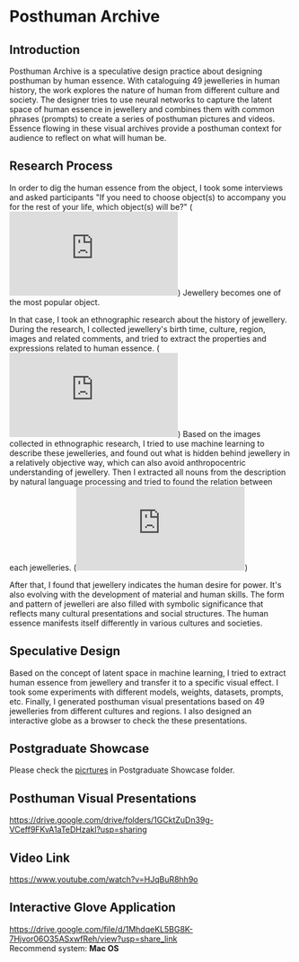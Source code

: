 # Posthuman Archive
  
## Introduction
Posthuman Archive is a speculative design practice about designing posthuman by human essence. With cataloguing 49 jewelleries in human history, the work explores the nature of human from different culture and society. The designer tries to use neural networks to capture the latent space of human essence in jewellery and combines them with common phrases (prompts) to create a series of posthuman pictures and videos. Essence flowing in these visual archives provide a posthuman context for audience to reflect on what will human be.

## Research Process
In order to dig the human essence from the object, I took some interviews and asked participants "If you need to choose object(s) to accompany you for the rest of your life, which object(s) will be?" (![The Result of Interviews](https://github.com/HarryWuuuuu/Creative-Making-MSc-Advanced-Project/blob/main/Research%20Process/Interview%20Results.pdf)) Jewellery becomes one of the most popular object.

In that case, I took an ethnographic research about the history of jewellery. During the research, I collected jewellery's birth time, culture, region, images and related comments, and tried to extract the properties and expressions related to human essence. (![The Timeline of Jewellery History](https://github.com/HarryWuuuuu/Creative-Making-MSc-Advanced-Project/blob/main/Research%20Process/Jewellery%20History.pdf)) Based on the images collected in ethnographic research, I tried to use machine learning to describe these jewelleries, and found out what is hidden behind jewellery in a relatively objective way, which can also avoid anthropocentric understanding of jewellery. Then I extracted all nouns from the description by natural language processing and tried to found the relation between each jewelleries. (![Noun Research](https://github.com/HarryWuuuuu/Creative-Making-MSc-Advanced-Project/blob/main/Research%20Process/Noun%20Research.pdf)) 

After that, I found that jewellery indicates the human desire for power. It's also evolving with the development of material and human skills. The form and pattern of jewelleri are also filled with symbolic significance that reflects many cultural presentations and social structures. The human essence manifests itself differently in various cultures and societies.

## Speculative Design
Based on the concept of latent space in machine learning, I tried to extract human essence from jewellery and transfer it to a specific visual effect. I took some experiments with different models, weights, datasets, prompts, etc. Finally, I generated posthuman visual presentations based on 49 jewelleries from different cultures and regions. I also designed an interactive globe as a browser to check the these presentations.

## Postgraduate Showcase
Please check the [picrtures](https://github.com/HarryWuuuuu/Creative-Making-MSc-Advanced-Project/tree/main/Postgraduate%20Showcase) in Postgraduate Showcase folder.

## Posthuman Visual Presentations
https://drive.google.com/drive/folders/1GCktZuDn39g-VCeff9FKvA1aTeDHzakl?usp=sharing

## Video Link
https://www.youtube.com/watch?v=HJqBuR8hh9o

## Interactive Glove Application
https://drive.google.com/file/d/1MhdqeKL5BG8K-7Hjvor06O35ASxwfReh/view?usp=share_link  
Recommend system: **Mac OS**

